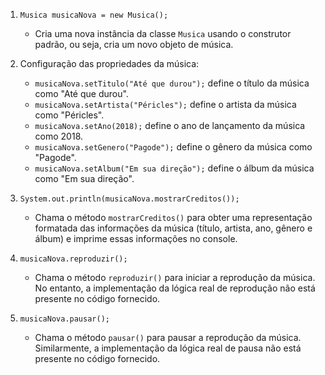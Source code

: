 1. `Musica musicaNova = new Musica();`
    - Cria uma nova instância da classe `Musica` usando o construtor padrão, ou seja, cria um novo objeto de música.

2. Configuração das propriedades da música:
    - `musicaNova.setTitulo("Até que durou");` define o título da música como "Até que durou".
    - `musicaNova.setArtista("Péricles");` define o artista da música como "Péricles".
    - `musicaNova.setAno(2018);` define o ano de lançamento da música como 2018.
    - `musicaNova.setGenero("Pagode");` define o gênero da música como "Pagode".
    - `musicaNova.setAlbum("Em sua direção");` define o álbum da música como "Em sua direção".

3. `System.out.println(musicaNova.mostrarCreditos());`
    - Chama o método `mostrarCreditos()` para obter uma representação formatada das informações da música (título, artista, ano, gênero e álbum) e imprime essas informações no console.

4. `musicaNova.reproduzir();`
    - Chama o método `reproduzir()` para iniciar a reprodução da música. No entanto, a implementação da lógica real de reprodução não está presente no código fornecido.

5. `musicaNova.pausar();`
    - Chama o método `pausar()` para pausar a reprodução da música. Similarmente, a implementação da lógica real de pausa não está presente no código fornecido.
